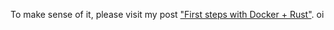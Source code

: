 To make sense of it, please visit my post ["First steps with Docker + Rust"](https://dev.to/rogertorres/first-steps-with-docker-rust-30oi).
oi
